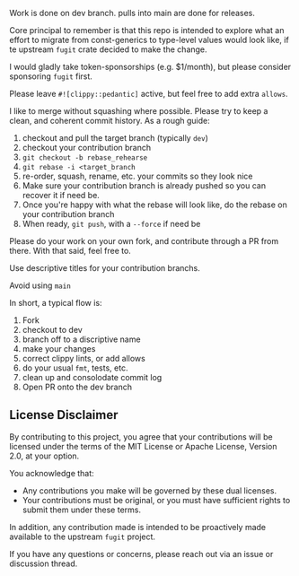 Work is done on dev branch. pulls into main are done for releases.

Core principal to remember is that this repo is intended to explore what an effort to migrate from const-generics to type-level values would look like, if te upstream `fugit` crate decided to make the change.

I would gladly take token-sponsorships (e.g. $1/month), but please consider sponsoring `fugit` first.

Please leave `#![clippy::pedantic]` active, but feel free to add extra `allows`.


I like to merge without squashing where possible. Please try to keep a clean, and coherent commit history. As a rough guide:

1. checkout and pull the target branch (typically `dev`)
2. checkout your contribution branch
3. `git checkout -b rebase_rehearse`
4. `git rebase -i <target_branch`
5. re-order, squash, rename, etc. your commits so they look nice
6. Make sure your contribution branch is already pushed so you can recover it if need be.
7. Once you're happy with what the rebase will look like, do the rebase on your contribution branch
8. When ready, `git push`, with a `--force` if need be

Please do your work on your own fork, and contribute through a PR from there. With that said, feel free to.

Use descriptive titles for your contribution branchs.

Avoid using `main`

In short, a typical flow is:

1. Fork
2. checkout to dev
3. branch off to a discriptive name
4. make your changes
5. correct clippy lints, or add allows
6. do your usual `fmt`, tests, etc.
7. clean up and consolodate commit log
8. Open PR onto the dev branch

## License Disclaimer

By contributing to this project, you agree that your contributions will be licensed under the terms of the MIT License or Apache License, Version 2.0, at your option.

You acknowledge that:

 - Any contributions you make will be governed by these dual licenses.
 - Your contributions must be original, or you must have sufficient rights to submit them under these terms.

 In addition, any contribution made is intended to be proactively made available to the upstream `fugit` project. 

If you have any questions or concerns, please reach out via an issue or discussion thread.
